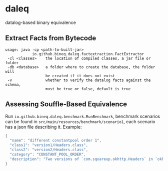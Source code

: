 # daleq
datalog-based binary equivalence


## Extract Facts from Bytecode

```
usage: java -cp <path-to-built-jar>
            io.github.bineq.daleq.factextraction.FactExtractor
 -cl <classes>    the location of compiled classes, a jar file or folder
 -db <database>   a folder where to create the database, the folder will
                  be created if it does not exist
 -v               whether to verify the datalog facts against the schema,
                  must be true or false, default is true
```

## Assessing Souffle-Based Equivalence

Run `io.github.bineq.daleq.benchmark.RunBenchmark`, benchmark scenarios can be found in `src/main/resources/benchmark/scenario1`,
each scenario has a json file describing it. Example:

```java
{
  "name": "different constantpool order 1",
  "class1": "version1/Headers.class",
  "class2": "version2/Headers.class",
  "category": "CONSTANT_POOL_ORDER",
  "description": "Two versions of `com.squareup.okhttp.Headers` in `okhttp-2.7.5.jar` built by the developer (Maven-Central) and by Google (GAOSS) respectivly. \nBoth versions differ in the constant pool orders used by the binaries. See `https://github.com/binaryeq/bineq-study-supplementary/tree/main/mvnc-vs-gaoss/example3` for more info."
}
```
